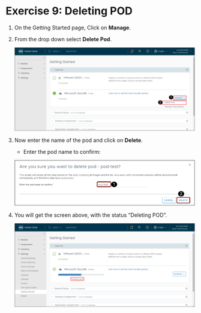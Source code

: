 # **Exercise 9: Deleting POD**


1. On the Getting Started page, Click on **Manage**.

2. From the drop down select **Delete Pod**.

   ![ws name.](media/us48.png)
   

3. Now enter the name of the pod and click on **Delete**.

   - Enter the pod name to confirm: **<inject key="POD Name" />**

   ![ws name.](media/us49.png)

4. You will get the screen above, with the status “Deleting POD”.

   ![ws name.](media/dp3.png)
